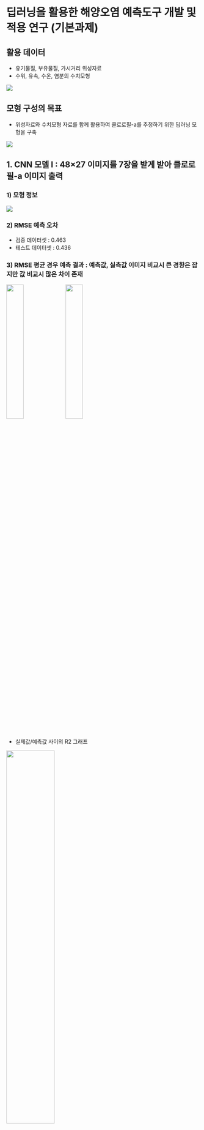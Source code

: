 # 딥러닝을 활용한 해양오염 예측도구 개발 및 적용 연구 (기본과제)

## 활용 데이터
- 유기물질, 부유물질, 가시거리 위성자료
- 수위, 유속, 수온, 염분의 수치모형 

![](https://github.com/keibigdata/dyjin_2020/blob/master/2_%ED%95%B4%EC%96%91%EC%98%A4%EC%97%BC_%EB%94%A5%EB%9F%AC%EB%8B%9D_%EC%98%88%EC%B8%A1/%EA%B7%B8%EB%A6%BC/F1_2.png?raw=true)

## 모형 구성의 목표
- 위성자료와 수치모형 자료를 함께 활용하여 클로로필-a를 추정하기 위한 딥러닝 모형을 구축

![](https://github.com/keibigdata/dyjin_2020/blob/master/2_%ED%95%B4%EC%96%91%EC%98%A4%EC%97%BC_%EB%94%A5%EB%9F%AC%EB%8B%9D_%EC%98%88%EC%B8%A1/%EA%B7%B8%EB%A6%BC/F3.png?raw=true)



## 1. CNN 모델 I : 48×27  이미지를 7장을 받게 받아 클로로필-a 이미지 출력

### 1) 모형 정보

![](https://github.com/keibigdata/dyjin_2020/blob/master/2_%ED%95%B4%EC%96%91%EC%98%A4%EC%97%BC_%EB%94%A5%EB%9F%AC%EB%8B%9D_%EC%98%88%EC%B8%A1/%EA%B7%B8%EB%A6%BC/F4.png?raw=true)

### 2) RMSE 예측 오차

- 검증 데이터셋 : 0.463
- 테스트 데이터셋 : 0.436


### 3) RMSE 평균 경우 예측 결과 : 예측값, 실측값 이미지 비교시 큰 경향은 잡지만 값 비교시 많은 차이 존재

<img src="https://github.com/keibigdata/dyjin_2020/blob/master/2_%ED%95%B4%EC%96%91%EC%98%A4%EC%97%BC_%EB%94%A5%EB%9F%AC%EB%8B%9D_%EC%98%88%EC%B8%A1/%EC%98%88%EC%B8%A1%EA%B2%B0%EA%B3%BC/CNN%EB%AA%A8%ED%98%95_I_%EC%9D%B4%EB%AF%B8%EC%A7%80_%EC%9D%B4%EB%AF%B8%EC%A7%80_%EC%98%88%EC%B8%A1/A1_PRED.png" width="30%" height="30%"/>

<img src="https://github.com/keibigdata/dyjin_2020/blob/master/2_%ED%95%B4%EC%96%91%EC%98%A4%EC%97%BC_%EB%94%A5%EB%9F%AC%EB%8B%9D_%EC%98%88%EC%B8%A1/%EC%98%88%EC%B8%A1%EA%B2%B0%EA%B3%BC/CNN%EB%AA%A8%ED%98%95_I_%EC%9D%B4%EB%AF%B8%EC%A7%80_%EC%9D%B4%EB%AF%B8%EC%A7%80_%EC%98%88%EC%B8%A1/A1_TRUE.png" width="30%" height="30%"/>

- 실제값/예측값 사이의 R2 그래프

<img src="https://github.com/keibigdata/dyjin_2020/blob/master/2_%ED%95%B4%EC%96%91%EC%98%A4%EC%97%BC_%EB%94%A5%EB%9F%AC%EB%8B%9D_%EC%98%88%EC%B8%A1/%EC%98%88%EC%B8%A1%EA%B2%B0%EA%B3%BC/CNN%EB%AA%A8%ED%98%95_I_%EC%9D%B4%EB%AF%B8%EC%A7%80_%EC%9D%B4%EB%AF%B8%EC%A7%80_%EC%98%88%EC%B8%A1/A1_R2.png" width="50%" height="50%"/>


## 2. CNN 모델 II : 7×7 이미지를 7장을 받게 받아 클로로필-a 값 출력

### 1) 분할 이미지 구축 방법 요약

![](https://github.com/keibigdata/dyjin_2020/blob/master/2_%ED%95%B4%EC%96%91%EC%98%A4%EC%97%BC_%EB%94%A5%EB%9F%AC%EB%8B%9D_%EC%98%88%EC%B8%A1/%EA%B7%B8%EB%A6%BC/F6.png?raw=true)

### 2) 모형 정보
![](https://github.com/keibigdata/dyjin_2020/blob/master/2_%ED%95%B4%EC%96%91%EC%98%A4%EC%97%BC_%EB%94%A5%EB%9F%AC%EB%8B%9D_%EC%98%88%EC%B8%A1/%EA%B7%B8%EB%A6%BC/F5.png?raw=true)

### 3) RMSE 예측 오차

- 검증 데이터셋 : 0.463
- 테스트 데이터셋 : 0.436

### 4) RMSE 평균 경우 예측 결과 : 예측값, 실측값 이미지 비교시 거의 유사한 형태를 나타냄 (최악의 경우에도 큰 트렌드는 어느정도 추적하는것으로 나타남)

<img src="https://github.com/keibigdata/dyjin_2020/blob/master/2_%ED%95%B4%EC%96%91%EC%98%A4%EC%97%BC_%EB%94%A5%EB%9F%AC%EB%8B%9D_%EC%98%88%EC%B8%A1/%EC%98%88%EC%B8%A1%EA%B2%B0%EA%B3%BC/CNN%EB%AA%A8%ED%98%95_II_%EB%B6%84%ED%95%A0%EC%9D%B4%EB%AF%B8%EC%A7%80_%EA%B0%92_%EC%98%88%EC%B8%A1/A1_PRED.png" width="30%" height="30%"/>

<img src="https://github.com/keibigdata/dyjin_2020/blob/master/2_%ED%95%B4%EC%96%91%EC%98%A4%EC%97%BC_%EB%94%A5%EB%9F%AC%EB%8B%9D_%EC%98%88%EC%B8%A1/%EC%98%88%EC%B8%A1%EA%B2%B0%EA%B3%BC/CNN%EB%AA%A8%ED%98%95_II_%EB%B6%84%ED%95%A0%EC%9D%B4%EB%AF%B8%EC%A7%80_%EA%B0%92_%EC%98%88%EC%B8%A1/A1_TRUE.png" width="30%" height="30%"/>

- 실제값/예측값 사이의 R2 그래프

<img src="https://github.com/keibigdata/dyjin_2020/blob/master/2_%ED%95%B4%EC%96%91%EC%98%A4%EC%97%BC_%EB%94%A5%EB%9F%AC%EB%8B%9D_%EC%98%88%EC%B8%A1/%EC%98%88%EC%B8%A1%EA%B2%B0%EA%B3%BC/CNN%EB%AA%A8%ED%98%95_II_%EB%B6%84%ED%95%A0%EC%9D%B4%EB%AF%B8%EC%A7%80_%EA%B0%92_%EC%98%88%EC%B8%A1/A1_R2.png" width="50%" height="50%"/>


## 3. 변수별 모형 구성

## 4. 추가 파일설명
### 1) 모델 : 모델정보 저장
- CNN_Model_I.h5 : CNN 몯레 I케라스 모델 파일
- CNN_Model_II.h5 : CNN 모델 II 케라스 모델 파일 

### 2) 예측결과/CNN모형_I_이미지_이미지_예측 : CNN모형_I 예측 결과  
- L로 시작 파일 : RMSE 오차가 가장 낮은 경우 결과
- H로 시작 파일 : RMSE 오차가 가장 높은 경우 결과
- A로 시작 파일 : RMSE 오차가 평균적인 경우 결가
- TRUE로 끝나는 파일 : 실제 데이터
- PRED로 끝나는 파일 : 예측 데이터
- RMSE.xlsx : 128개 이미지에 대한 각 RMSE 오차
- II_ALL.xlsx : 학슥과정

### 3) 예측결과/CNN모형_II_분할이미지_값_예측 : CNN모형_II 예측 결과  
- L로 시작 파일 : RMSE 오차가 가장 낮은 경우 결과
- H로 시작 파일 : RMSE 오차가 가장 높은 경우 결과
- A로 시작 파일 : RMSE 오차가 평균적인 경우 결가
- TRUE로 끝나는 파일 : 실제 데이터
- PRED로 끝나는 파일 : 예측 데이터
- RMSE.xlsx : 128개 이미지에 대한 각 RMSE 오차
- II_ALL.xlsx : 학슥과정
